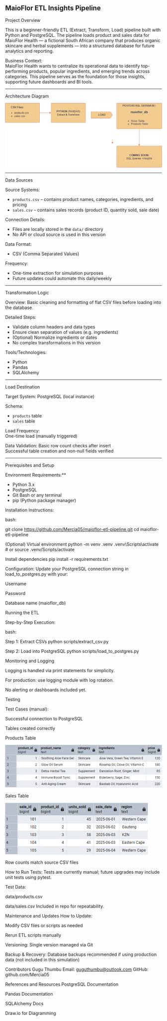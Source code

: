 MaioFlor ETL Insights Pipeline
---
Project Overview

This is a beginner-friendly ETL (Extract, Transform, Load) pipeline built with Python and PostgreSQL. The pipeline loads product and sales data for MaioFlor Health — a fictional South African company that produces organic skincare and herbal supplements — into a structured database for future analytics and reporting.

Business Context:  
MaioFlor Health wants to centralize its operational data to identify top-performing products, popular ingredients, and emerging trends across categories. This pipeline serves as the foundation for those insights, supporting future dashboards and BI tools.

---

Architecture Diagram

![ETL Diagram](maioflor_etl_diagram.png)

---

Data Sources

Source Systems:
- `products.csv` – contains product names, categories, ingredients, and pricing  
- `sales.csv` – contains sales records (product ID, quantity sold, sale date)

Connection Details:
- Files are locally stored in the `data/` directory  
- No API or cloud source is used in this version

Data Format:  
- CSV (Comma Separated Values)

Frequency:
- One-time extraction for simulation purposes  
- Future updates could automate this daily/weekly

---

Transformation Logic

Overview: 
Basic cleaning and formatting of flat CSV files before loading into the database.

Detailed Steps: 

- Validate column headers and data types  
- Ensure clean separation of values (e.g. ingredients)  
- (Optional) Normalize ingredients or dates  
- No complex transformations in this version

Tools/Technologies: 
- Python  
- Pandas  
- SQLAlchemy

---

Load Destination

Target System: 
PostgreSQL (local instance)

Schema: 
- `products` table  
- `sales` table  

Load Frequency:  
One-time load (manually triggered)

Data Validation:
Basic row count checks after insert  
Successful table creation and non-null fields verified

---

Prerequisites and Setup

Environment Requirements:**
- Python 3.x
- PostgreSQL
- Git Bash or any terminal
- pip (Python package manager)

Installation Instructions:

bash:

git clone https://github.com/Mercia05/maioflor-etl-pipeline.git
cd maioflor-etl-pipeline

(Optional) Virtual environment
python -m venv .venv
.venv\Scripts\activate  # or source .venv/Scripts/activate

Install dependencies
pip install -r requirements.txt

Configuration:
Update your PostgreSQL connection string in load_to_postgres.py with your:

Username

Password

Database name (maioflor_db)

Running the ETL

Step-by-Step Execution:

bash:

Step 1: Extract CSVs
python scripts/extract_csv.py

Step 2: Load into PostgreSQL
python scripts/load_to_postgres.py

Monitoring and Logging

Logging is handled via print statements for simplicity.

For production: use logging module with log rotation.

No alerting or dashboards included yet.

Testing

Test Cases (manual):

Successful connection to PostgreSQL

Tables created correctly

Products Table

![Products Table](assets/products_table.png)

Sales Table

![Sales Table](assets/sales_table.png)


Row counts match source CSV files

How to Run Tests:
Tests are currently manual; future upgrades may include unit tests using pytest.

Test Data:

data/products.csv

data/sales.csv
Included in repo for repeatability.

Maintenance and Updates
How to Update:

Modify CSV files or scripts as needed

Rerun ETL scripts manually

Versioning:
Single version managed via Git

Backup & Recovery:
Database backups recommended if using production data (not included in this simulation)

Contributors
Gugu Thumbu
Email: guguthumbu@outlook.com
GitHub: github.com/Mercia05

References and Resources
PostgreSQL Documentation

Pandas Documentation

SQLAlchemy Docs

Draw.io for Diagramming
